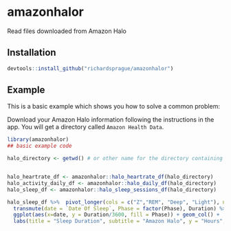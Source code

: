 
# amazonhalor

<!-- badges: start -->
<!-- badges: end -->

Read files downloaded from Amazon Halo

## Installation

``` r
devtools::install_github("richardsprague/amazonhalor")
```

## Example

This is a basic example which shows you how to solve a common problem:

Download your Amazon Halo information following the instructions in the app. You will get a directory called `Amazon Health Data`.  

```r
library(amazonhalor)
## basic example code

halo_directory <- getwd() # or other name for the directory containing the Amazon Health Data folder.

```

```r

halo_heartrate_df <- amazonhalor::halo_heartrate_df(halo_directory)
halo_activity_daily_df <- amazonhalor::halo_daily_df(halo_directory)
halo_sleep_df <- amazonhalor::halo_sleep_sessions_df(halo_directory)

```


```r
halo_sleep_df %>%  pivot_longer(cols = c("Z","REM", "Deep", "Light"), names_to = "Phase", values_to = "Duration") %>% 
  transmute(date = `Date Of Sleep`, Phase = factor(Phase), Duration) %>% dplyr::filter(Phase != "Z") %>% 
  ggplot(aes(x=date, y = Duration/3600, fill = Phase)) + geom_col() +
  labs(title = "Sleep Duration", subtitle = "Amazon Halo", y = "Hours", x = "")
```



